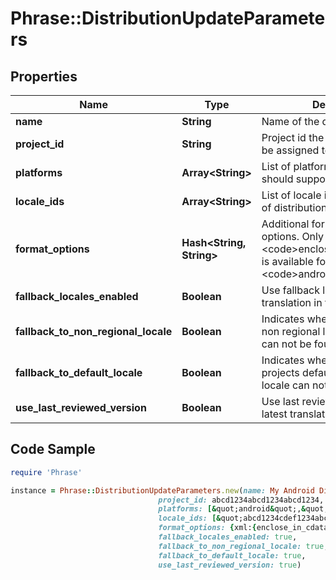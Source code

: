 # Phrase::DistributionUpdateParameters

## Properties

Name | Type | Description | Notes
------------ | ------------- | ------------- | -------------
**name** | **String** | Name of the distribution | [optional] 
**project_id** | **String** | Project id the distribution should be assigned to. | [optional] 
**platforms** | **Array&lt;String&gt;** | List of platforms the distribution should support. | [optional] 
**locale_ids** | **Array&lt;String&gt;** | List of locale ids that will be part of distribution releases | [optional] 
**format_options** | **Hash&lt;String, String&gt;** | Additional formatting and render options. Only &lt;code&gt;enclose_in_cdata&lt;/code&gt; is available for platform &lt;code&gt;android&lt;/code&gt;. | [optional] 
**fallback_locales_enabled** | **Boolean** | Use fallback locale if there is no translation in the current locale. | [optional] 
**fallback_to_non_regional_locale** | **Boolean** | Indicates whether to fallback to non regional locale when locale can not be found | [optional] 
**fallback_to_default_locale** | **Boolean** | Indicates whether to fallback to projects default locale when locale can not be found | [optional] 
**use_last_reviewed_version** | **Boolean** | Use last reviewed instead of latest translation in a project | [optional] 

## Code Sample

```ruby
require 'Phrase'

instance = Phrase::DistributionUpdateParameters.new(name: My Android Distribution,
                                 project_id: abcd1234abcd1234abcd1234,
                                 platforms: [&quot;android&quot;,&quot;ios&quot;],
                                 locale_ids: [&quot;abcd1234cdef1234abcd1234cdef1234&quot;,&quot;fff565db236400772368235db2c6117e&quot;],
                                 format_options: {xml:{enclose_in_cdata:&#39;1&#39;}},
                                 fallback_locales_enabled: true,
                                 fallback_to_non_regional_locale: true,
                                 fallback_to_default_locale: true,
                                 use_last_reviewed_version: true)
```


